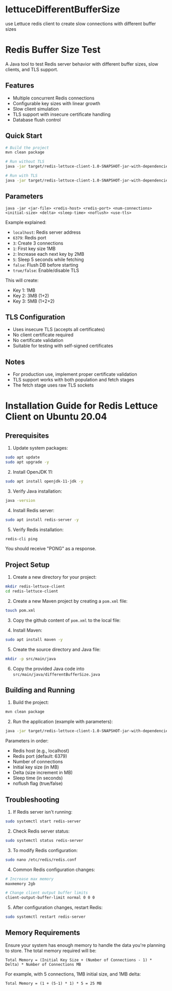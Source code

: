 # lettuceDifferentBufferSize
use Lettuce redis client to create slow connections with different buffer sizes

# Redis Buffer Size Test

A Java tool to test Redis server behavior with different buffer sizes, slow clients, and TLS support.

## Features
- Multiple concurrent Redis connections
- Configurable key sizes with linear growth
- Slow client simulation
- TLS support with insecure certificate handling
- Database flush control

## Quick Start

```bash
# Build the project
mvn clean package

# Run without TLS
java -jar target/redis-lettuce-client-1.0-SNAPSHOT-jar-with-dependencies.jar localhost 6379 3 1 2 5 false false

# Run with TLS
java -jar target/redis-lettuce-client-1.0-SNAPSHOT-jar-with-dependencies.jar localhost 6379 3 1 2 5 false true
```

## Parameters

```
java -jar <jar-file> <redis-host> <redis-port> <num-connections> <initial-size> <delta> <sleep-time> <noflush> <use-tls>
```

Example explained:
- `localhost`: Redis server address
- `6379`: Redis port
- `3`: Create 3 connections
- `1`: First key size 1MB
- `2`: Increase each next key by 2MB
- `5`: Sleep 5 seconds while fetching
- `false`: Flush DB before starting
- `true/false`: Enable/disable TLS

This will create:
- Key 1: 1MB
- Key 2: 3MB (1+2)
- Key 3: 5MB (1+2+2)

## TLS Configuration
- Uses insecure TLS (accepts all certificates)
- No client certificate required
- No certificate validation
- Suitable for testing with self-signed certificates

## Notes
- For production use, implement proper certificate validation
- TLS support works with both population and fetch stages
- The fetch stage uses raw TLS sockets


# Installation Guide for Redis Lettuce Client on Ubuntu 20.04

## Prerequisites

1. Update system packages:
```bash
sudo apt update
sudo apt upgrade -y
```

2. Install OpenJDK 11:
```bash
sudo apt install openjdk-11-jdk -y
```

3. Verify Java installation:
```bash
java -version
```

4. Install Redis server:
```bash
sudo apt install redis-server -y
```

5. Verify Redis installation:
```bash
redis-cli ping
```
You should receive "PONG" as a response.

## Project Setup

1. Create a new directory for your project:
```bash
mkdir redis-lettuce-client
cd redis-lettuce-client
```

2. Create a new Maven project by creating a `pom.xml` file:
```bash
touch pom.xml
```

3. Copy the github content of `pom.xml` to the local file:

4. Install Maven:
```bash
sudo apt install maven -y
```

5. Create the source directory and Java file:
```bash
mkdir -p src/main/java
```

6. Copy the provided Java code into `src/main/java/differentBufferSize.java`

## Building and Running

1. Build the project:
```bash
mvn clean package
```

2. Run the application (example with parameters):
```bash
java -jar target/redis-lettuce-client-1.0-SNAPSHOT-jar-with-dependencies.jar localhost 6379 5 1 1 10 false
```

Parameters in order:
- Redis host (e.g., localhost)
- Redis port (default: 6379)
- Number of connections
- Initial key size (in MB)
- Delta (size increment in MB)
- Sleep time (in seconds)
- noflush flag (true/false)

## Troubleshooting

1. If Redis server isn't running:
```bash
sudo systemctl start redis-server
```

2. Check Redis server status:
```bash
sudo systemctl status redis-server
```

3. To modify Redis configuration:
```bash
sudo nano /etc/redis/redis.conf
```

4. Common Redis configuration changes:
```bash
# Increase max memory
maxmemory 2gb

# Change client output buffer limits
client-output-buffer-limit normal 0 0 0
```

5. After configuration changes, restart Redis:
```bash
sudo systemctl restart redis-server
```

## Memory Requirements

Ensure your system has enough memory to handle the data you're planning to store. The total memory required will be:
```
Total Memory = (Initial Key Size + (Number of Connections - 1) * Delta) * Number of Connections MB
```

For example, with 5 connections, 1MB initial size, and 1MB delta:
```
Total Memory = (1 + (5-1) * 1) * 5 = 25 MB
```
